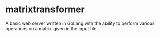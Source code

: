 # matrixtransformer
A basic web server written in GoLang with the ability to perform various operations on a matrix given in the input file.

